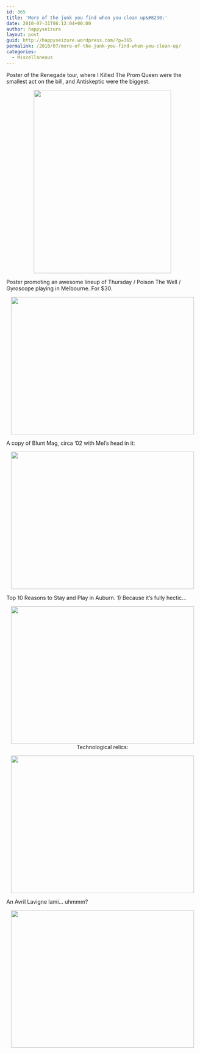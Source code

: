 ```yaml
---
id: 365
title: 'More of the junk you find when you clean up&#8230;'
date: 2010-07-31T06:12:04+00:00
author: happyseizure
layout: post
guid: http://happyseizure.wordpress.com/?p=365
permalink: /2010/07/more-of-the-junk-you-find-when-you-clean-up/
categories:
  - Miscellaneous
---
```

Poster of the Renegade tour, where I Killed The Prom Queen were the smallest act on the bill, and Antiskeptic were the biggest.

<p style="text-align:center;">
  <a href="http://img.photobucket.com/albums/v236/mikezero/IMG_2250.jpg"><img class="aligncenter" title="posters" src="http://img.photobucket.com/albums/v236/mikezero/IMG_2250.jpg" alt="" width="360" height="480" /></a>
</p>

Poster promoting an awesome lineup of Thursday / Poison The Well / Gyroscope playing in Melbourne. For $30.

<p style="text-align:center;">
  <a href="http://img.photobucket.com/albums/v236/mikezero/IMG_2251.jpg"><img class="aligncenter" title="trhursday" src="http://img.photobucket.com/albums/v236/mikezero/IMG_2251.jpg" alt="" width="480" height="360" /></a>
</p>

A copy of Blunt Mag, circa &#8217;02 with Mel&#8217;s head in it:

<p style="text-align:center;">
  <a href="http://img.photobucket.com/albums/v236/mikezero/IMG_2252.jpg"><img class="aligncenter" title="mels head" src="http://img.photobucket.com/albums/v236/mikezero/IMG_2252.jpg" alt="" width="480" height="360" /></a>
</p>

Top 10 Reasons to Stay and Play in Auburn. 1) Because it&#8217;s fully hectic&#8230;

<p style="text-align:center;">
  <a href="http://img.photobucket.com/albums/v236/mikezero/IMG_2257.jpg"><img class="aligncenter" title="auburn" src="http://img.photobucket.com/albums/v236/mikezero/IMG_2257.jpg" alt="" width="480" height="360" /></a><br /> Technological relics:
</p>

<p style="text-align:center;">
  <a href="http://img.photobucket.com/albums/v236/mikezero/IMG_2258.jpg"><img class="aligncenter" title="floppy discs" src="http://img.photobucket.com/albums/v236/mikezero/IMG_2258.jpg" alt="" width="480" height="360" /></a>
</p>

An Avril Lavigne lami&#8230; uhmmm?

<p style="text-align:center;">
  <a href="http://img.photobucket.com/albums/v236/mikezero/IMG_2260.jpg"><img class="aligncenter" title="avril" src="http://img.photobucket.com/albums/v236/mikezero/IMG_2260.jpg" alt="" width="480" height="360" /></a>
</p>